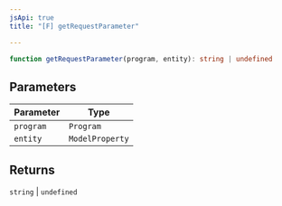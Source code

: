 ```yaml
---
jsApi: true
title: "[F] getRequestParameter"

---
```

```ts
function getRequestParameter(program, entity): string | undefined
```

## Parameters

| Parameter | Type |
| ------ | ------ |
| `program` | `Program` |
| `entity` | `ModelProperty` |

## Returns

`string` \| `undefined`

